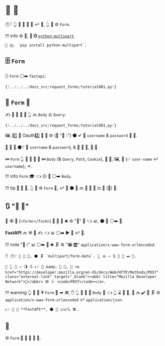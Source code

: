 # 📨 💽

🕐❔ 👆 💪 📨 📨 🏑 ↩️ 🎻, 👆 💪 ⚙️ `Form`.

!!! info
    ⚙️ 📨, 🥇 ❎ <a href="https://andrew-d.github.io/python-multipart/" class="external-link" target="_blank">`python-multipart`</a>.

    🤶 Ⓜ. `pip install python-multipart`.

## 🗄 `Form`

🗄 `Form` ⚪️➡️ `fastapi`:

```Python hl_lines="1"
{!../../../docs_src/request_forms/tutorial001.py!}
```

## 🔬 `Form` 🔢

✍ 📨 🔢 🎏 🌌 👆 🔜 `Body` ⚖️ `Query`:

```Python hl_lines="7"
{!../../../docs_src/request_forms/tutorial001.py!}
```

🖼, 1️⃣ 🌌 Oauth2️⃣ 🔧 💪 ⚙️ (🤙 "🔐 💧") ⚫️ ✔ 📨 `username` &amp; `password` 📨 🏑.

<abbr title="specification">🔌</abbr> 🚚 🏑 ⚫️❔ 📛 `username` &amp; `password`, &amp; 📨 📨 🏑, 🚫 🎻.

⏮️ `Form` 👆 💪 📣 🎏 📳 ⏮️ `Body` (&amp; `Query`, `Path`, `Cookie`), 🔌 🔬, 🖼, 📛 (✅ `user-name` ↩️ `username`), ♒️.

!!! info
    `Form` 🎓 👈 😖 🔗 ⚪️➡️ `Body`.

!!! tip
    📣 📨 💪, 👆 💪 ⚙️ `Form` 🎯, ↩️ 🍵 ⚫️ 🔢 🔜 🔬 🔢 🔢 ⚖️ 💪 (🎻) 🔢.

## 🔃 "📨 🏑"

🌌 🕸 📨 (`<form></form>`) 📨 💽 💽 🛎 ⚙️ "🎁" 🔢 👈 📊, ⚫️ 🎏 ⚪️➡️ 🎻.

**FastAPI** 🔜 ⚒ 💭 ✍ 👈 📊 ⚪️➡️ ▶️️ 🥉 ↩️ 🎻.

!!! note "📡 ℹ"
    📊 ⚪️➡️ 📨 🛎 🗜 ⚙️ "📻 🆎" `application/x-www-form-urlencoded`.

    ✋️ 🕐❔ 📨 🔌 📁, ⚫️ 🗜 `multipart/form-data`. 👆 🔜 ✍ 🔃 🚚 📁 ⏭ 📃.

    🚥 👆 💚 ✍ 🌖 🔃 👉 🔢 &amp; 📨 🏑, 👳 <a href="https://developer.mozilla.org/en-US/docs/Web/HTTP/Methods/POST" class="external-link" target="_blank"><abbr title="Mozilla Developer Network">🏇</abbr> 🕸 🩺 <code>POST</code></a>.

!!! warning
    👆 💪 📣 💗 `Form` 🔢 *➡ 🛠️*, ✋️ 👆 💪 🚫 📣 `Body` 🏑 👈 👆 ⌛ 📨 🎻, 📨 🔜 ✔️ 💪 🗜 ⚙️ `application/x-www-form-urlencoded` ↩️ `application/json`.

    👉 🚫 🚫 **FastAPI**, ⚫️ 🍕 🇺🇸🔍 🛠️.

## 🌃

⚙️ `Form` 📣 📨 💽 🔢 🔢.

